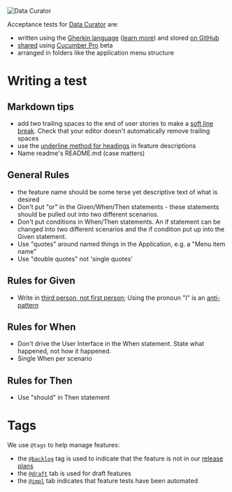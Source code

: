 ![Data Curator](https://github.com/ODIQueensland/data-curator/raw/master/static/img/data-curator-banner.png)

Acceptance tests for [Data Curator](https://github.com/ODIQueensland/data-curator/blob/master/README.md) are:

- written using the [Gherkin language](https://cucumber.io/docs/reference#gherkin) ([learn more](https://media.pragprog.com/titles/hwcuc/gherkin.pdf)) and stored [on GitHub](https://github.com/ODIQueensland/data-curator/tree/master/test/features)
- [shared](https://app.cucumber.pro/projects/data-curator/documents/branch/master) using [Cucumber Pro](https://cucumber.io/pro) beta
- arranged in folders like the application menu structure

Writing a test
==============

Markdown tips
-------------

- add two trailing spaces to the end of user stories to make a [soft line break](http://spec.commonmark.org/0.28/#soft-line-breaks). Check that your editor doesn't automatically remove trailing spaces
- use the [underline method for headings](http://spec.commonmark.org/0.28/#setext-heading-underline) in feature descriptions
- Name readme's README.md (case matters)

General Rules
-------------

- the feature name should be some terse yet descriptive text of what is desired
- Don't put "or" in the Given/When/Then statements - these statements should be pulled out into two different scenarios.
- Don't put conditions in  When/Then statements. An if statement can be changed into two different scenarios and the if condition put up into the Given statement.
- Use "quotes" around named things in the Application, e.g. a "Menu item name"
- Use "double quotes" not 'single quotes'


Rules for Given
---------------

- Write in [third person, not first person](https://automationpanda.com/2017/01/18/should-gherkin-steps-use-first-person-or-third-person/); Using the pronoun "I" is an [anti-pattern](https://cucumber.io/blog/2016/08/31/cucumber-anti-patterns-part-two#scenarios-that-use-i-as-in-the-personal-pronoun)

Rules for When
--------------

- Don't drive the User Interface in the When statement. State what happened, not how it happened.
- Single When per scenario

Rules for Then
--------------

- Use "should" in Then statement

Tags
====
We use `@tags` to help manage features:

- the [`@backlog`](https://app.cucumber.pro/projects/data-curator/search/branch/develop?q=%40backlog) tag is used to indicate that the feature is not in our [release plans](https://github.com/ODIQueensland/data-curator/milestones?direction=asc&sort=due_date&state=open)
- the [`@draft`](https://app.cucumber.pro/projects/data-curator/search/branch/develop?q=%40draft) tab is used for draft features
- the [`@impl`](https://app.cucumber.pro/projects/data-curator/search/branch/develop?q=%40impl) tab indicates that feature tests have been automated
